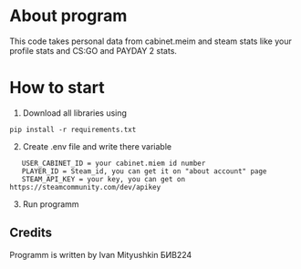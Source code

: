 # About program

This code takes personal data from cabinet.meim and steam stats like your profile stats and CS:GO and PAYDAY 2 stats.

# How to start
1. Download all libraries using 
```
pip install -r requirements.txt
```
2. Create .env file and write there variable
```
   USER_CABINET_ID = your cabinet.miem id number
   PLAYER_ID = Steam_id, you can get it on "about account" page
   STEAM_API_KEY = your key, you can get on https://steamcommunity.com/dev/apikey
```
3. Run programm


## Credits
Programm is written by Ivan Mityushkin БИВ224